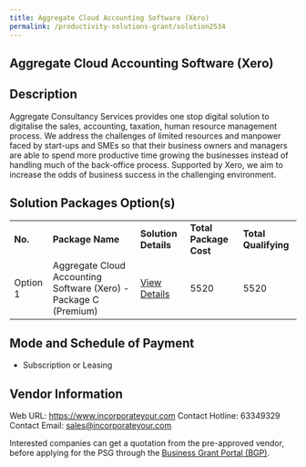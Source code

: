```yaml
---
title: Aggregate Cloud Accounting Software (Xero)
permalink: /productivity-solutions-grant/solution2534
---
```


## Aggregate Cloud Accounting Software (Xero)

## Description

Aggregate Consultancy Services provides one stop digital solution to digitalise the sales, accounting, taxation, human resource management process. We address the challenges of limited resources and manpower faced by start-ups and SMEs so that their business owners and managers are able to spend more productive time growing the businesses instead of handling much of the back-office process. Supported by Xero, we aim to increase the odds of business success in the challenging environment.

## Solution Packages Option(s)

<table>
<tr>
<td><b>No.</b></td>
<td><b>Package Name</b></td>
<td><b>Solution Details</b></td>
<td><b>Total Package Cost</b></td>
<td><b>Total Qualifying</b></td>
</tr>
<tr>
<td>Option 1</td>
<td>Aggregate Cloud Accounting Software (Xero) - Package C (Premium)</td>
<td><a href='https://www.gobusiness.gov.sg/images/psg/Aggregate_Consultancy_20210180_Desensitised_Annex_3_Part_34.pdf'>View Details</a></td>
<td>5520</td>
<td>5520</td>
</tr>
</table>

## Mode and Schedule of Payment

 - Subscription or Leasing

## Vendor Information

 Web URL: https://www.incorporateyour.com 
Contact Hotline: 63349329 
Contact Email: sales@incorporateyour.com 


Interested companies can get a quotation from the pre-approved vendor, before applying for the PSG through the <a href='https://www.businessgrants.gov.sg/'>Business Grant Portal (BGP)</a>.
